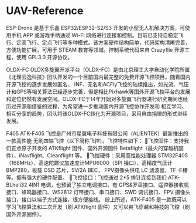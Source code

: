 # UAV-Reference
ESP-Drone 
是基于乐鑫 ESP32/ESP32-S2/S3 开发的小型无人机解决方案，可使用手机 APP 或游戏手柄通过 Wi-Fi 网络进行连接和控制。目前已支持自稳定飞行、定高飞行、定点飞行等多种模式。该方案硬件结构简单，代码架构清晰完善，方便功能扩展，可用于 STEAM 教育等领域。控制系统代码来自 Crazyflie 开源工程，使用 GPL3.0 开源协议。

OLDX-FC
OLDX多旋翼开发平台（OLDX-FC）是由北京理工大学自动化学院所属《北理云逸科技》团队开发的一个目前国内最完整的免费开源飞控项目，随着国内开源飞控的逐步发展如匿名、 INF、无名和ACFly飞控的陆续推出，如光流、气压计和GPS等相关算法已经逐步完善，但是相比Pixhawk等国外开源飞控平台的发展和定位仍然有发展空间。OLDX-FC于14年开始对多旋翼飞行器进行研究期间也经历过开源和借鉴的过程，为希望进一步推动国内开源飞控协作开发和 相互学习、相互分享的趋势，团队将该OLDX-FC转化为开源项目，采用自由捐赠的形式继续发展。

F405
ATK-F405 飞控是广州市星翼电子科技有限公司（ALIENTEK）最新推出的一款高性能
无刷四轴飞控（以下简称飞控）。飞控特性如下：
飞控固件：支持我们正点原子开发的 ATKflight 固件、国外开源固件 Betaflight（最火的穿越机固件）、iNavflight、Cleanflight 等。
飞控硬件：采用高性能处理器 STM32F405（168MHz），高速陀螺仪加速度计MPU6000（SPI 接口），高精度气压计 BMP280，板载 OSD 芯片，5V/2A BEC， FPV摄像头供电 LC 滤波器，TF 卡槽等。拥有强大的硬件配置。
飞控接口：飞控通过 2*5 排针连接到我们 ATK-BLheli32 4IN1 电调，也预留了独立电调接口。有 GPS&罗盘接口、遥控器接收机接口、蜂鸣器接口、WS2812 灯带接口、串口接口、SWD 调试接口、FPV 摄像头接口，接口以端子方式连接，很方便接线。
综上所述，ATK-F405 是一款既可以学习飞控算法和二次开发（刷 ATKflight 固件）又可以爽飞穿越和特技的飞控（刷国外开源固件）。
